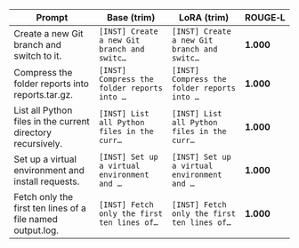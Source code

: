 | Prompt | Base (trim) | LoRA (trim) | ROUGE‑L |
|--------|-------------|-------------|---------|
| Create a new Git branch and switch to it. | `[INST] Create a new Git branch and switc…` | `[INST] Create a new Git branch and switc…` | **1.000** |
| Compress the folder reports into reports.tar.gz. | `[INST] Compress the folder reports into …` | `[INST] Compress the folder reports into …` | **1.000** |
| List all Python files in the current directory recursively. | `[INST] List all Python files in the curr…` | `[INST] List all Python files in the curr…` | **1.000** |
| Set up a virtual environment and install requests. | `[INST] Set up a virtual environment and …` | `[INST] Set up a virtual environment and …` | **1.000** |
| Fetch only the first ten lines of a file named output.log. | `[INST] Fetch only the first ten lines of…` | `[INST] Fetch only the first ten lines of…` | **1.000** |